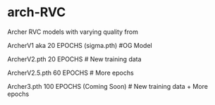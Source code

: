 # arch-RVC

Archer RVC models with varying quality from


ArcherV1 aka 20 EPOCHS (sigma.pth) #OG Model


ArcherV2.pth  20 EPOCHS # New training data


ArcherV2.5.pth  60 EPOCHS # More epochs


Archer3.pth  100 EPOCHS (Coming Soon) # New training data + More epochs


